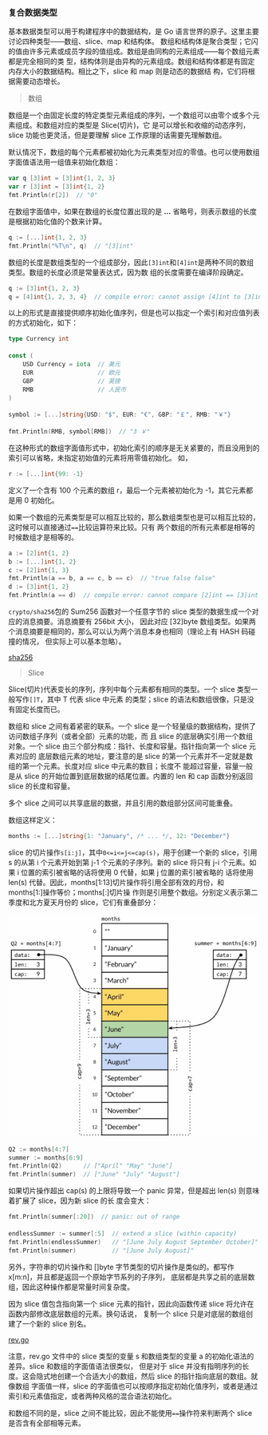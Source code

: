 ### 复合数据类型

基本数据类型可以用于构建程序中的数据结构，是 Go 语言世界的原子。这里主要讨论四种类型——数组、slice、map 和结构体。
数组和结构体是聚合类型；它闪的值由许多元素或成员字段的值组成。数组是由同构的元素组成——每个数组元素都是完全相同的类
型，结构体则是由异构的元素组成。数组和结构体都是有固定内存大小的数据结构。相比之下，slice 和 map 则是动态的数据结
构，它们将根据需要动态增长。

> 数组

数组是一个由固定长度的特定类型元素组成的序列，一个数组可以由零个或多个元素组成。和数组对应的类型是 Slice(切片)，它
是可以增长和收缩的动态序列，slice 功能也更灵活，但是要理解 slice 工作原理的话需要先理解数组。

默认情况下，数组的每个元素都被初始化为元素类型对应的零值。也可以使用数组字面值语法用一组值来初始化数组：

```go
var q [3]int = [3]int{1, 2, 3}
var r [3]int = [3]int{1, 2}
fmt.Println(r[2])  // "0"
```

在数组字面值中，如果在数组的长度位置出现的是 **...** 省略号，则表示数组的长度是根据初始化值的个数来计算。

```go
q := [...]int{1, 2, 3}
fmt.Println("%T\n", q)  // "[3]int"
```

数组的长度是数组类型的一个组成部分，因此`[3]int`和`[4]int`是两种不同的数组类型。数组的长度必须是常量表达式，因为数
组的长度需要在编译阶段确定。

```go
q := [3]int{1, 2, 3}
q = [4]int{1, 2, 3, 4}  // compile error: cannot assign [4]int to [3]int
```

以上的形式是直接提供顺序初始化值序列，但是也可以指定一个索引和对应值列表的方式初始化，如下：

```go
type Currency int

const (
	USD Currency = iota  // 美元
	EUR                  // 欧元
	GBP                  // 英镑
	RMB                  // 人民币
)

symbol := [...]string{USD: "$", EUR: "€", GBP: "￡", RMB: "￥"}

fmt.Println(RMB, symbol[RMB])  // "3 ￥"
```

在这种形式的数组字面值形式中，初始化索引的顺序是无关紧要的，而且没用到的索引可以省略，未指定初始值的元素将用零值初始化。
如，

```go
r := [...]int{99: -1}
```

定义了一个含有 100 个元素的数组 r，最后一个元素被初始化为 -1，其它元素都是用 0 初始化。

如果一个数组的元素类型是可以相互比较的，那么数组类型也是可以相互比较的，这时候可以直接通过`==`比较运算符来比较。只有
两个数组的所有元素都是相等的时候数组才是相等的。

```go
a := [2]int{1, 2}
b := [...]int{1, 2}
c := [2]int{1, 3}
fmt.Println(a == b, a == c, b == c)  // "true false false"
d := [3]int{1, 2}
fmt.Println(a == d)  // compile error: cannot compare [2]int == [3]int
```

`crypto/sha256`包的 Sum256 函数对一个任意字节的 slice 类型的数据生成一个对应的消息摘要。消息摘要有 256bit 大小，
因此对应 [32]byte 数组类型。如果两个消息摘要是相同的，那么可以认为两个消息本身也相同（理论上有 HASH 码碰撞的情况，
但实际上可以基本忽略）。

[sha256](sha256.go)

> Slice

Slice(切片)代表变长的序列，序列中每个元素都有相同的类型。一个 slice 类型一般写作`[]T`，其中 T 代表 slice 中元素
的类型；slice 的语法和数组很像，只是没有固定长度而已。

数组和 slice 之间有着紧密的联系。一个 slice 是一个轻量级的数据结构，提供了访问数组子序列（或者全部）元素的功能，而
且 slice 的底层确实引用一个数组对象。一个 slice 由三个部分构成：指针、长度和容量。指针指向第一个 slice 元素对应的
底层数组元素的地址，要注意的是 slice 的第一个元素并不一定就是数组的第一个元素。长度对应 slice 中元素的数目；长度不
能超过容量，容量一般是从 slice 的开始位置到底层数据的结尾位置。内置的 len 和 cap 函数分别返回 slice 的长度和容量。

多个 slice 之间可以共享底层的数据，并且引用的数组部分区间可能重叠。

数组这样定义：

```go
months := [...]string{1: "January", /* ... */, 12: "December"}
```

slice 的切片操作`s[i:j]`，其中`0<=i<=j<=cap(s)`，用于创建一个新的 slice，引用 s 的从第 i 个元素开始到第 j-1 
个元素的子序列。新的 slice 将只有 j-i 个元素。如果 i 位置的索引被省略的话将使用 0 代替，如果 j 位置的索引被省略的
话将使用 len(s) 代替。因此，months[1:13]切片操作将引用全部有效的月份，和 months[1:]操作等价；months[:]切片操
作则是引用整个数组。分别定义表示第二季度和北方夏天月份的 slice，它们有重叠部分：

![img](20180223225226.png)

```go
Q2 := months[4:7]
summer := months[6:9]
fmt.Println(Q2)      // ["April" "May" "June"]
fmt.Println(summer)  // ["June" "July" "August"]
```

如果切片操作超出 cap(s) 的上限将导致一个 panic 异常，但是超出 len(s) 则意味着扩展了 slice，因为新 slice 的长
度会变大：

```go
fmt.Println(summer[:20])  // panic: out of range

endlessSummer := summer[:5]  // extend a slice (within capacity)
fmt.Println(endlessSummer)   // "[June July August September October]"
fmt.Println(summer)          // "[June July August]"
```

另外，字符串的切片操作和 []byte 字节类型的切片操作是类似的。都写作 x[m:n]，并且都是返回一个原始字节系列的子序列，
底层都是共享之前的底层数组，因此这种操作都是常量时间复杂度。

因为 slice 值包含指向第一个 slice 元素的指针，因此向函数传递 slice 将允许在函数内部修改底层数组的元素。换句话说，
复制一个 slice 只是对底层的数组创建了一个新的 slice 别名。

[rev.go](rev.go)

注意，rev.go 文件中的 slice 类型的变量 s 和数组类型的变量 a 的初始化语法的差异。slice 和数组的字面值语法很类似，
但是对于 slice 并没有指明序列的长度。这会隐式地创建一个合适大小的数组，然后 slice 的指针指向底层的数组。就像数组
字面值一样，slice 的字面值也可以按顺序指定初始化值序列，或者是通过索引和元素值指定，或者两种风格的混合语法初始化。

和数组不同的是，slice 之间不能比较，因此不能使用`==`操作符来判断两个 slice 是否含有全部相等元素。